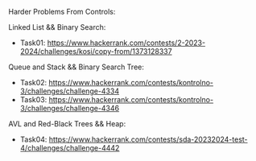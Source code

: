 Harder Problems From Controls:

Linked List && Binary Search:
- Task01: https://www.hackerrank.com/contests/2-2023-2024/challenges/kosi/copy-from/1373128337

Queue and Stack && Binary Search Tree:
- Task02: https://www.hackerrank.com/contests/kontrolno-3/challenges/challenge-4334
- Task03: https://www.hackerrank.com/contests/kontrolno-3/challenges/challenge-4346

AVL and Red-Black Trees && Heap:
- Task04: https://www.hackerrank.com/contests/sda-20232024-test-4/challenges/challenge-4442

